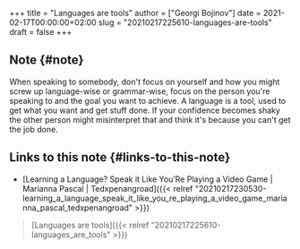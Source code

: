 +++
title = "Languages are tools"
author = ["Georgi Bojinov"]
date = 2021-02-17T00:00:00+02:00
slug = "20210217225610-languages-are-tools"
draft = false
+++

## Note {#note}

When speaking to somebody, don't focus on yourself and how you might screw up language-wise or grammar-wise, focus on the person you're speaking to and the goal you want to achieve. A language is a tool, used to get what you want and get stuff done. If your confidence becomes shaky the other person might misinterpret that and think it's because you can't get the job done.


## Links to this note {#links-to-this-note}

-   [Learning a Language? Speak it Like You’Re Playing a Video Game | Marianna Pascal | Tedxpenangroad]({{< relref "20210217230530-learning_a_language_speak_it_like_you_re_playing_a_video_game_marianna_pascal_tedxpenangroad" >}})

> [Languages are tools]({{< relref "20210217225610-languages_are_tools" >}})

